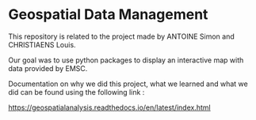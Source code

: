 # Geospatial Data Management



This repository is related to the project made by ANTOINE Simon and CHRISTIAENS Louis.


Our goal was to use python packages to display an interactive map with data provided by EMSC.


Documentation on why we did this project, what we learned and what we did can be found using the following link :

https://geospatialanalysis.readthedocs.io/en/latest/index.html
